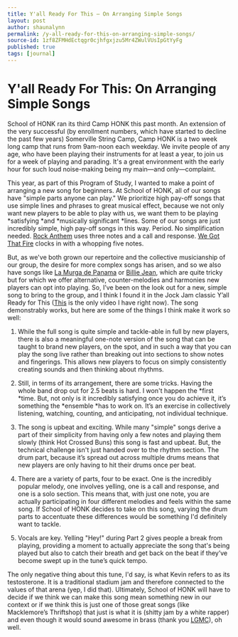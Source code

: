 ```yaml
---
title: Y'all Ready For This — On Arranging Simple Songs
layout: post
author: shaunalynn
permalink: /y-all-ready-for-this-on-arranging-simple-songs/
source-id: 1zf8ZFMHdEctqgr0cjhfgxjzu5Mr4ZWulVUsIpGtYyFg
published: true
tags: [journal]
---
```


# Y'all Ready For This: On Arranging Simple Songs

School of HONK ran its third Camp HONK this past month. An extension of the very successful (by enrollment numbers, which have started to decline the past few years) Somerville String Camp, Camp HONK is a two week long camp that runs from 9am-noon each weekday. We invite people of any age, who have been playing their instruments for at least a year, to join us for a week of playing and parading. It's a great environment with the early hour for such loud noise-making being my main—and only—complaint.

This year, as part of this Program of Study, I wanted to make a point of arranging a new song for beginners. At School of HONK, all of our songs have "simple parts anyone can play." We prioritize high pay-off songs that use simple lines and phrases to great musical effect, because we not only want new players to be able to play with us, we want them to be playing *satisfying *and *musically significant *lines. Some of our songs are just incredibly simple, high pay-off songs in this way. Period. No simplification needed. [Rock Anthem](https://youtu.be/6FQXQv2Klkk) uses three notes and a call and response. [We Got That Fire](https://youtu.be/Mckjis_Si2U) clocks in with a whopping five notes. 

But, as we've both grown our repertoire and the collective musicianship of our group, the desire for more complex songs has arisen, and so we also have songs like [La Murga de Panama](https://youtu.be/Vadz4kEcmm8) or [Billie Jean](https://youtu.be/oyCj8-zicco), which are quite tricky but for which we offer alternative, counter-melodies and harmonies new players can opt into playing. So, I’ve been on the look out for a new, simple song to bring to the group, and I think I found it in the Jock Jam classic Y’all Ready for This ([This](https://www.youtube.com/watch?v=W9phurwRNKI) is the only video I have right now). The song demonstrably works, but here are some of the things I think make it work so well:

1. While the full song is quite simple and tackle-able in full by new players, there is also a meaningful one-note version of the song that can be taught to brand new players, on the spot, and in such a way that you can play the song live rather than breaking out into sections to show notes and fingerings. This allows new players to focus on simply consistently creating sounds and then thinking about rhythms.

2. Still, in terms of its arrangement, there are some tricks. Having the whole band drop out for 2.5 beats is hard. I won't happen the *first *time. But, not only is it incredibly satisfying once you do achieve it, it’s something the *ensemble *has to work on. It’s an exercise in collectively listening, watching, counting, and anticipating, not individual technique.

3. The song is upbeat and exciting. While many "simple" songs derive a part of their simplicity from having only a few notes and playing them slowly (think Hot Crossed Buns) this song is fast and upbeat. But, the technical challenge isn't just handed over to the rhythm section. The drum part, because it’s spread out across multiple drums means that new players are only having to hit their drums once per beat.

4. There are a variety of parts, four to be exact. One is the incredibly popular melody, one involves yelling, one is a call and response, and one is a solo section. This means that, with just one note, you are actually participating in four different melodies and feels within the same song. If School of HONK decides to take on this song, varying the drum parts to accentuate these differences would be something I'd definitely want to tackle.

5. Vocals are key. Yelling "Hey!" during Part 2 gives people a break from playing, providing a moment to actually appreciate the song that's being played but also to catch their breath and get back on the beat if they’ve become swept up in the tune’s quick tempo.

The only negative thing about this tune, I'd say, is what Kevin refers to as its testosterone. It is a traditional stadium jam and therefore connected to the values of that arena (yep, I did that). Ultimately, School of HONK will have to decide if we think we can make this song mean something new in our context or if we think this is just one of those great songs (like Macklemore’s Thriftshop) that just is what it is (shitty jam by a white rapper) and even though it would sound awesome in brass (thank you [LGMC](https://www.youtube.com/watch?v=8g8UFAakMmw)), oh well.